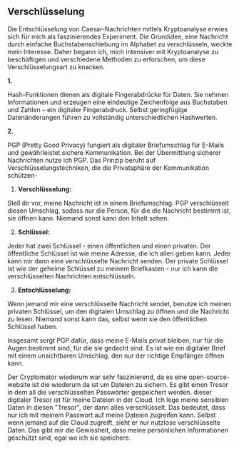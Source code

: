 ## Verschlüsselung

Die Entschlüsselung von Caesar-Nachrichten mittels Kryptoanalyse erwies sich für mich als faszinierendes Experiment. 
Die Grundidee, eine Nachricht durch einfache Buchstabenschiebung im Alphabet zu verschlüsseln, weckte mein Interesse. 
Daher begann ich, mich intensiver mit Kryptoanalyse zu beschäftigen und verschiedene Methoden zu erforschen, um diese Verschlüsselungsart zu knacken.

**1.**

Hash-Funktionen dienen als digitale Fingerabdrücke für Daten.
Sie nehmen Informationen und erzeugen eine eindeutige Zeichenfolge aus Buchstaben und Zahlen – ein digitaler Fingerabdruck.
Selbst geringfügige Datenänderungen führen zu vollständig unterschiedlichen Hashwerten. 

**2.**

PGP (Pretty Good Privacy) fungiert als digitaler Briefumschlag für E-Mails und gewährleistet sichere Kommunikation. 
Bei der Übermittlung sicherer Nachrichten nutze ich PGP. Das Prinzip beruht auf Verschlüsselungstechniken, die die Privatsphäre der Kommunikation schützen-


1. **Verschlüsselung:** 

Stell dir vor, meine Nachricht ist in einem Briefumschlag. PGP verschlüsselt diesen Umschlag, sodass nur die Person, für die die Nachricht bestimmt ist, sie öffnen kann. Niemand sonst kann den Inhalt sehen.

2. **Schlüssel:** 

Jeder hat zwei Schlüssel - einen öffentlichen und einen privaten. Der öffentliche Schlüssel ist wie meine Adresse, die ich allen geben kann. Jeder kann mir dann eine verschlüsselte Nachricht senden. Der private Schlüssel ist wie der geheime Schlüssel zu meinem Briefkasten - nur ich kann die verschlüsselten Nachrichten entschlüsseln.

3. **Entschlüsselung:** 

Wenn jemand mir eine verschlüsselte Nachricht sendet, benutze ich meinen privaten Schlüssel, um den digitalen Umschlag zu öffnen und die Nachricht zu lesen. Niemand sonst kann das, selbst wenn sie den öffentlichen Schlüssel haben.



Insgesamt sorgt PGP dafür, dass meine E-Mails privat bleiben, nur für die Augen bestimmt sind, für die sie gedacht sind. Es ist wie ein digitaler Brief mit einem unsichtbaren Umschlag, den nur der richtige Empfänger öffnen kann.

Der Cryptomator wiederum war sehr faszinierend, da es eine open-source-website ist die wiederum da ist um Dateien zu sichern. Es gibt einen Tresor in dem all die verschlüsselten Passwörter gespeichert werden. dieser digitaler Tresor ist für meine Dateien in der Cloud. Ich lege meine sensiblen Daten in diesen "Tresor", der dann alles verschlüsselt. Das bedeutet, dass nur ich mit meinem Passwort auf meine Dateien zugreifen kann. Selbst wenn jemand auf die Cloud zugreift, sieht er nur nutzlose verschlüsselte Daten. Das gibt mir die Gewissheit, dass meine persönlichen Informationen geschützt sind, egal wo ich sie speichere.


